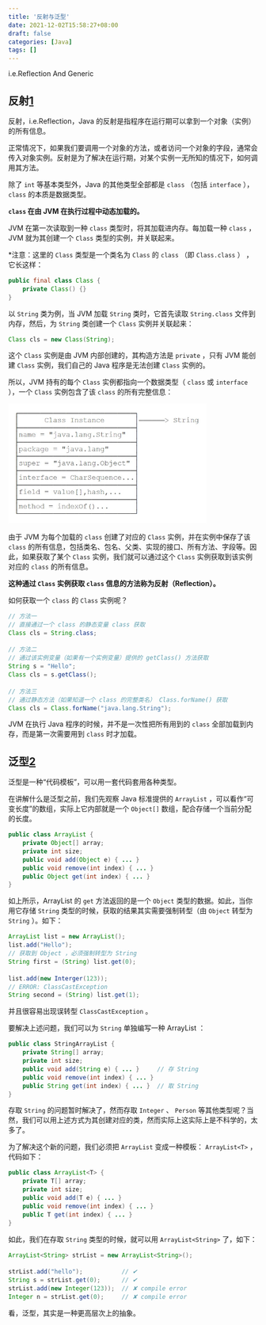 ```yaml
---
title: '反射与泛型'
date: 2021-12-02T15:58:27+08:00
draft: false
categories: [Java]
tags: []
---
```


i.e.Reflection And Generic

<!--more-->

## 反射[1]  

[1]: https://www.liaoxuefeng.com/wiki/1252599548343744/1255945147512512

反射，i.e.Reflection，Java 的反射是指程序在运行期可以拿到一个对象（实例）的所有信息。

正常情况下，如果我们要调用一个对象的方法，或者访问一个对象的字段，通常会传入对象实例。反射是为了解决在运行期，对某个实例一无所知的情况下，如何调用其方法。

除了 `int` 等基本类型外，Java 的其他类型全部都是 `class` （包括 `interface` ）， `class` 的本质是数据类型。

**`class` 在由 JVM 在执行过程中动态加载的。**

JVM 在第一次读取到一种 `class` 类型时，将其加载进内存。每加载一种 `class` ，JVM 就为其创建一个 `Class` 类型的实例，并关联起来。

\*注意：这里的 `Class` 类型是一个类名为 `Class` 的 `class` （即 `Class.class` ） ，它长这样：

```java
public final class Class {
	private Class() {}
}
```

以 `String` 类为例，当 JVM 加载 `String` 类时，它首先读取 `String.class` 文件到内存，然后，为 `String` 类创建一个 `Class` 实例并关联起来：

```java
Class cls = new Class(String);
```

这个 `Class` 实例是由 JVM 内部创建的，其构造方法是 `private` ，只有 JVM 能创建 `Class` 实例，我们自己的 Java 程序是无法创建 `Class` 实例的。

所以，JVM 持有的每个 `Class` 实例都指向一个数据类型（ `class` 或 `interface` ），一个 `Class` 实例包含了该 `class` 的所有完整信息：

<img src="imgs/r-1.jpg" width="400" />

由于 JVM 为每个加载的 `class` 创建了对应的 `Class` 实例，并在实例中保存了该 `class` 的所有信息，包括类名、包名、父类、实现的接口、所有方法、字段等。因此，如果获取了某个 `Class` 实例，我们就可以通过这个 `Class` 实例获取到该实例对应的 `class` 的所有信息。

**这种通过 `Class` 实例获取 `class` 信息的方法称为反射（Reflection）。**

如何获取一个 `class` 的 `Class` 实例呢？

```java
// 方法一
// 直接通过一个 class 的静态变量 class 获取
Class cls = String.class;

// 方法二
// 通过该实例变量（如果有一个实例变量）提供的 getClass() 方法获取
String s = "Hello";
Class cls = s.getClass();

// 方法三
// 通过静态方法（如果知道一个 class 的完整类名） Class.forName() 获取
Class cls = Class.forName("java.lang.String");
```

JVM 在执行 Java 程序的时候，并不是一次性把所有用到的 `class` 全部加载到内存，而是第一次需要用到 `class` 时才加载。

## 泛型[2]

[2]: https://www.liaoxuefeng.com/wiki/1252599548343744/1255945193293888


泛型是一种“代码模板”，可以用一套代码套用各种类型。

在讲解什么是泛型之前，我们先观察 Java 标准提供的 `ArrayList` ，可以看作“可变长度”的数组，实际上它内部就是一个 `Object[]` 数组，配合存储一个当前分配的长度。

```java
public class ArrayList {
	private Object[] array;
	private int size;
	public void add(Object e) { ... }
	public void remove(int index) { ... }
	public Object get(int index) { ... }
}
```

如上所示，ArrayList 的 `get` 方法返回的是一个 `Object` 类型的数据。如此，当你用它存储 `String` 类型的时候，获取的结果其实需要强制转型（由 `Object` 转型为 `String` ）。如下：

```java
ArrayList list = new ArrayList();
list.add("Hello");
// 获取到 Object ，必须强制转型为 String
String first = (String) list.get(0);

list.add(new Interger(123));
// ERROR: ClassCastException
String second = (String) list.get(1);
```

并且很容易出现误转型 `ClassCastException` 。

要解决上述问题，我们可以为 `String` 单独编写一种 ArrayList ：

```java
public class StringArrayList {
	private String[] array;
	private int size;
	public void add(String e) { ... }     // 存 String
	public void remove(int index) { ... }
	public String get(int index) { ... }  // 取 String
}
```

存取 `String` 的问题暂时解决了，然而存取 `Integer` 、 `Person` 等其他类型呢？当然，我们可以用上述方式为其创建对应的类，然而实际上这实际上是不科学的，太多了。

为了解决这个新的问题，我们必须把 `ArrayList` 变成一种模板： `ArrayList<T>` ，代码如下：

```java
public class ArrayList<T> {
	private T[] array;
	private int size;
	public void add(T e) { ... }
	public void remove(int index) { ... }
	public T get(int index) { ... }
}
```

如此，我们在存取 `String` 类型的时候，就可以用 `ArrayList<String>` 了，如下：

```java
ArrayList<String> strList = new ArrayList<String>();

strList.add("hello");           // ✔
String s = strList.get(0);      // ✔
strList.add(new Integer(123));  // ✘ compile error
Integer n = strList.get(0);     // ✘ compile error
```

<div class="oh-essay">
看，泛型，其实是一种更高层次上的抽象。
</div>
